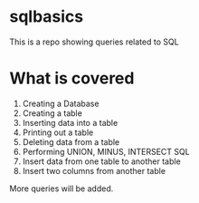 # sqlbasics
This is a repo showing queries related to SQL 
# What is covered
1. Creating a Database
2. Creating a table
3. Inserting data into a table
4. Printing out a table
5. Deleting data from a table
6. Performing UNION, MINUS, INTERSECT SQL
7. Insert data from one table to another table
8. Insert two columns from another table


More queries will be added. 
